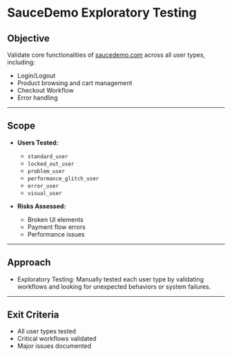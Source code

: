 # SauceDemo Exploratory Testing  

## **Objective**  
Validate core functionalities of [saucedemo.com](https://www.saucedemo.com) across all user types, including:  
- Login/Logout  
- Product browsing and cart management  
- Checkout Workflow  
- Error handling  

---

## **Scope**  
- **Users Tested:**  
  - `standard_user`  
  - `locked_out_user`  
  - `problem_user`  
  - `performance_glitch_user`  
  - `error_user`  
  - `visual_user`  
   
- **Risks Assessed:**  
  - Broken UI elements  
  - Payment flow errors  
  - Performance issues  

---

## **Approach**  
- Exploratory Testing: Manually tested each user type by validating workflows and looking for unexpected behaviors or system failures.  

---

## **Exit Criteria**  
- All user types tested  
- Critical workflows validated  
- Major issues documented  
